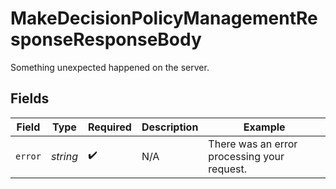 # MakeDecisionPolicyManagementResponseResponseBody

Something unexpected happened on the server.


## Fields

| Field                                       | Type                                        | Required                                    | Description                                 | Example                                     |
| ------------------------------------------- | ------------------------------------------- | ------------------------------------------- | ------------------------------------------- | ------------------------------------------- |
| `error`                                     | *string*                                    | :heavy_check_mark:                          | N/A                                         | There was an error processing your request. |